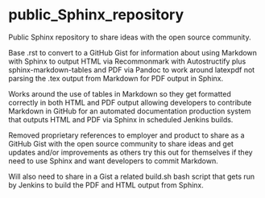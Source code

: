 # public_Sphinx_repository

Public Sphinx repository to share ideas with the open source community.

Base .rst to convert to a GitHub Gist for information about using Markdown with Sphinx to output HTML via Recommonmark with Autostructify plus sphinx-markdown-tables and PDF via Pandoc to work around latexpdf not parsing the .tex output from Markdown for PDF output in Sphinx. 

Works around the use of tables in Markdown so they get formatted correctly in both HTML and PDF output allowing developers to contribute Markdown in GitHub for an automated documentation production system that outputs HTML and PDF via Sphinx in scheduled Jenkins builds.

Removed proprietary references to employer and product to share as a GitHub Gist with the open source community to share ideas and get updates and/or improvements as others try this out for themselves if they need to use Sphinx and want developers to commit Markdown.

Will also need to share in a Gist a related build.sh bash script that gets run by Jenkins to build the PDF and HTML output from Sphinx.
